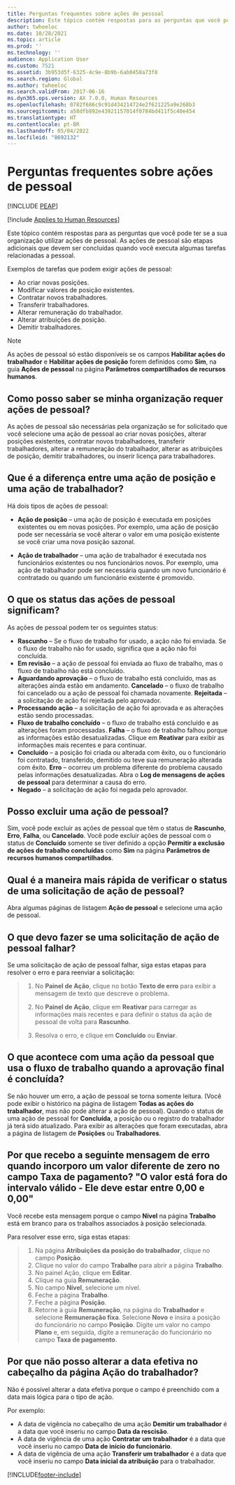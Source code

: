 ```yaml
---
title: Perguntas frequentes sobre ações de pessoal
description: Este tópico contém respostas para as perguntas que você pode ter se a sua organização utilizar ações de pessoal.
author: twheeloc
ms.date: 10/28/2021
ms.topic: article
ms.prod: ''
ms.technology: ''
audience: Application User
ms.custom: 7521
ms.assetid: 3b953d5f-6325-4c9e-8b9b-6ab0458a73f8
ms.search.region: Global
ms.author: twheeloc
ms.search.validFrom: 2017-06-16
ms.dyn365.ops.version: AX 7.0.0, Human Resources
ms.openlocfilehash: 0782f686c9c91d434214724e2f621225a9e268b3
ms.sourcegitcommit: a58dfb892e43921157014f0784bd411f5c40e454
ms.translationtype: HT
ms.contentlocale: pt-BR
ms.lasthandoff: 05/04/2022
ms.locfileid: "8692132"
---
```

# <a name="personnel-actions-faq"></a>Perguntas frequentes sobre ações de pessoal


[!INCLUDE [PEAP](../includes/peap-1.md)]

[!include [Applies to Human Resources](../includes/applies-to-hr.md)]

Este tópico contém respostas para as perguntas que você pode ter se a sua organização utilizar ações de pessoal. As ações de pessoal são etapas adicionais que devem ser concluídas quando você executa algumas tarefas relacionadas a pessoal. 

Exemplos de tarefas que podem exigir ações de pessoal:
 - Ao criar novas posições. 
 - Modificar valores de posição existentes. 
 - Contratar novos trabalhadores. 
 - Transferir trabalhadores. 
 - Alterar remuneração do trabalhador. 
 - Alterar atribuições de posição. 
 - Demitir trabalhadores.

> [!NOTE]
> As ações de pessoal só estão disponíveis se os campos **Habilitar ações do trabalhador** e **Habilitar ações de posição** forem definidos como **Sim**, na guia **Ações de pessoal** na página **Parâmetros compartilhados de recursos humanos**. 

## <a name="how-can-i-tell-if-my-organization-requires-personnel-actions"></a>Como posso saber se minha organização requer ações de pessoal?
As ações de pessoal são necessárias pela organização se for solicitado que você selecione uma ação de pessoal ao criar novas posições, alterar posições existentes, contratar novos trabalhadores, transferir trabalhadores, alterar a remuneração do trabalhador, alterar as atribuições de posição, demitir trabalhadores, ou inserir licença para trabalhadores. 

## <a name="what-is-the-difference-between-a-position-action-and-a-worker-action"></a>Que é a diferença entre uma ação de posição e uma ação de trabalhador?
Há dois tipos de ações de pessoal:

- **Ação de posição** – uma ação de posição é executada em posições existentes ou em novas posições. Por exemplo, uma ação de posição pode ser necessária se você alterar o valor em uma posição existente se você criar uma nova posição sazonal. 

- **Ação de trabalhador** – uma ação de trabalhador é executada nos funcionários existentes ou nos funcionários novos. Por exemplo, uma ação de trabalhador pode ser necessária quando um novo funcionário é contratado ou quando um funcionário existente é promovido. 

## <a name="what-do-the-statuses-of-the-personnel-actions-mean"></a>O que os status das ações de pessoal significam?
As ações de pessoal podem ter os seguintes status:

- **Rascunho** – Se o fluxo de trabalho for usado, a ação não foi enviada. Se o fluxo de trabalho não for usado, significa que a ação não foi concluída.
- **Em revisão** – a ação de pessoal foi enviada ao fluxo de trabalho, mas o fluxo de trabalho não está concluído.
- **Aguardando aprovação** – o fluxo de trabalho está concluído, mas as alterações ainda estão em andamento. **Cancelado** – o fluxo de trabalho foi cancelado ou a ação de pessoal foi chamada novamente. **Rejeitada** – a solicitação de ação foi rejeitada pelo aprovador.
- **Processando ação** – a solicitação de ação foi aprovada e as alterações estão sendo processadas.
- **Fluxo de trabalho concluído** – o fluxo de trabalho está concluído e as alterações foram processadas. **Falha** – o fluxo de trabalho falhou porque as informações estão desatualizadas. Clique em **Reativar** para exibir as informações mais recentes e para continuar.
- **Concluído** – a posição foi criada ou alterada com êxito, ou o funcionário foi contratado, transferido, demitido ou teve sua remuneração alterada com êxito. **Erro** – ocorreu um problema diferente do problema causado pelas informações desatualizadas. Abra o **Log de mensagens de ações de pessoal** para determinar a causa do erro.
- **Negado** – a solicitação de ação foi negada pelo aprovador.

## <a name="can-i-delete-a-personnel-action"></a>Posso excluir uma ação de pessoal?
Sim, você pode excluir as ações de pessoal que têm o status de **Rascunho**, **Erro**, **Falha**, ou **Cancelado**. Você pode excluir ações de pessoal com o status de **Concluído** somente se tiver definido a opção **Permitir a exclusão de ações de trabalho concluídas** como **Sim** na página **Parâmetros de recursos humanos compartilhados**.

## <a name="what-is-the-fastest-way-to-check-the-status-of-a-personnel-action-request"></a>Qual é a maneira mais rápida de verificar o status de uma solicitação de ação de pessoal?
Abra algumas páginas de listagem **Ação de pessoal** e selecione uma ação de pessoal.

## <a name="what-should-i-do-if-a-personnel-action-request-fails"></a>O que devo fazer se uma solicitação de ação de pessoal falhar?
Se uma solicitação de ação de pessoal falhar, siga estas etapas para resolver o erro e para reenviar a solicitação:

> 1. No **Painel de Ação**, clique no botão **Texto de erro** para exibir a mensagem de texto que descreve o problema.
> 
> 2. No **Painel de Ação**, clique em **Reativar** para carregar as informações mais recentes e para definir o status da ação de pessoal de volta para **Rascunho**.
> 
> 3. Resolva o erro, e clique em **Concluído** ou **Enviar**.

## <a name="what-happens-to-a-personnel-action-that-uses-workflow-when-the-final-approval-is-completed"></a>O que acontece com uma ação da pessoal que usa o fluxo de trabalho quando a aprovação final é concluída?
Se não houver um erro, a ação de pessoal se torna somente leitura. (Você pode exibir o histórico na página de listagem **Todas as ações do trabalhador**, mas não pode alterar a ação de pessoal). Quando o status de uma ação de pessoal for **Concluída**, a posição ou o registro do trabalhador já terá sido atualizado. Para exibir as alterações que foram executadas, abra a página de listagem de **Posições** ou **Trabalhadores**.

## <a name="why-do-i-receive-the-following-error-when-i-enter-a-non-zero-value-in-the-pay-rate-field-the-value-is-out-of-its-valid-range--it-much-be-between-000-and-000"></a>Por que recebo a seguinte mensagem de erro quando incorporo um valor diferente de zero no campo Taxa de pagamento? "O valor está fora do intervalo válido - Ele deve estar entre 0,00 e 0,00"
Você recebe esta mensagem porque o campo **Nível** na página **Trabalho** está em branco para os trabalhos associados à posição selecionada.

Para resolver esse erro, siga estas etapas:

> 1. Na página **Atribuições da posição do trabalhador**, clique no campo **Posição**.  
> 2. Clique no valor do campo **Trabalho** para abrir a página **Trabalho**.
> 3. No painel Ação, clique em **Editar**.
> 4. Clique na guia **Remuneração**.
> 5. No campo **Nível**, selecione um nível.
> 6. Feche a página **Trabalho**.
> 7. Feche a página **Posição**.
> 8. Retorne à guia **Remuneração**, na página do **Trabalhador** e selecione **Remuneração fixa**.  Selecione **Novo** e insira a posição do funcionário no campo **Posição**.  Digite um valor no campo **Plano** e, em seguida, digite a remuneração do funcionário no campo **Taxa de pagamento**.

## <a name="why-cant-i-change-the-effective-date-on-the-header-of-the-worker-action-page"></a>Por que não posso alterar a data efetiva no cabeçalho da página Ação do trabalhador?
Não é possível alterar a data efetiva porque o campo é preenchido com a data mais lógica para o tipo de ação.

Por exemplo:

- A data de vigência no cabeçalho de uma ação **Demitir um trabalhador** é a data que você inseriu no campo **Data da rescisão**.
- A data de vigência de uma ação **Contratar um trabalhador** é a data que você inseriu no campo **Data de início do funcionário**.
- A data de vigência de uma ação **Transferir um trabalhador** é a data que você inseriu no campo **Data inicial da atribuição** para o trabalhador.



[!INCLUDE[footer-include](../includes/footer-banner.md)]
